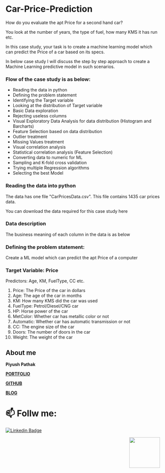 # Car-Price-Prediction

How do you evaluate the apt Price for a second hand car?

You look at the number of years, the type of fuel, how many KMS it has run etc.

In this case study, your task is to create a machine learning model which can predict the Price of a car based on its specs.

In below case study I will discuss the step by step approach to create a Machine Learning predictive model in such scenarios.

### Flow of the case study is as below:
- Reading the data in python
- Defining the problem statement
- Identifying the Target variable
- Looking at the distribution of Target variable
- Basic Data exploration
- Rejecting useless columns
- Visual Exploratory Data Analysis for data distribution (Histogram and Barcharts)
- Feature Selection based on data distribution
- Outlier treatment
- Missing Values treatment
- Visual correlation analysis
- Statistical correlation analysis (Feature Selection)
- Converting data to numeric for ML
- Sampling and K-fold cross validation
- Trying multiple Regression algorithms
- Selecting the best Model

### Reading the data into python

The data has one file "CarPricesData.csv". This file contains 1435 car prices data.

You can download the data required for this case study here

### Data description
The business meaning of each column in the data is as below

### Defining the problem statement:
Create a ML model which can predict the apt Price of a computer
### Target Variable: Price
Predictors: Age, KM, FuelType, CC etc.

1. Price: The Price of the car in dollars
2. Age: The age of the car in months
3. KM: How many KMS did the car was used
4. FuelType: Petrol/Diesel/CNG car
5. HP: Horse power of the car
6. MetColor: Whether car has metallic color or not
7. Automatic: Whether car has automatic transmission or not
8. CC: The engine size of the car
9. Doors: The number of doors in the car
10. Weight: The weight of the car

## About me

**Piyush Pathak**

[**PORTFOLIO**](https://anirudhrapathak3.wixsite.com/piyush)

[**GITHUB**](https://github.com/piyushpathak03)

[**BLOG**](https://medium.com/@piyushpathak03)


# 📫 Follw me: 

[![Linkedin Badge](https://img.shields.io/badge/-PiyushPathak-blue?style=flat-square&logo=Linkedin&logoColor=white&link=https://www.linkedin.com/in/piyushpathak03/)](https://www.linkedin.com/in/piyushpathak03/)

<p  align="right"><img height="100" src = "https://media.giphy.com/media/l3URDstnIjBNY7rwLB/giphy.gif"></p>

